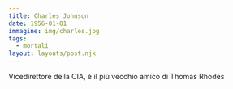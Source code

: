 ```yaml
---
title: Charles Johnson
date: 1956-01-01
immagine: img/charles.jpg
tags:
  - mortali
layout: layouts/post.njk
---
```


Vicedirettore della CIA, è il più vecchio amico di Thomas Rhodes